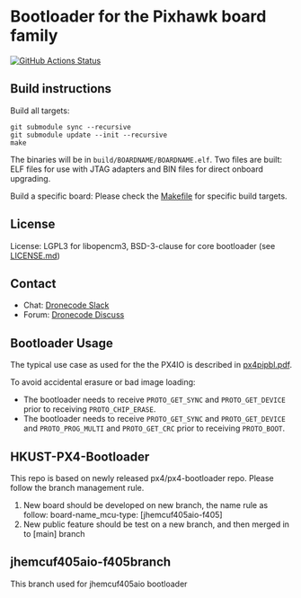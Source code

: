 # Bootloader for the Pixhawk board family

[![GitHub Actions Status](https://github.com/PX4/PX4-Bootloader/workflows/Build%20and%20Deploy/badge.svg?branch=master)](https://github.com/PX4/PX4-Bootloader/actions?query=branch%3Amaster)

## Build instructions

Build all targets:

```
git submodule sync --recursive
git submodule update --init --recursive
make
```

The binaries will be in `build/BOARDNAME/BOARDNAME.elf`. Two files are built: ELF files for use with JTAG adapters and BIN files for direct onboard upgrading.

Build a specific board: Please check the [Makefile](Makefile) for specific build targets.

## License

License: LGPL3 for libopencm3, BSD-3-clause for core bootloader (see [LICENSE.md](LICENSE.md))

## Contact

  * Chat: [Dronecode Slack](http://slack.px4.io)
  * Forum: [Dronecode Discuss](http://discuss.px4.io)

## Bootloader Usage

The typical use case as used for the the PX4IO is described in [px4pipbl.pdf](https://github.com/PX4/Bootloader/files/3955700/px4pipbl.pdf).

To avoid accidental erasure or bad image loading:

- The bootloader needs to receive `PROTO_GET_SYNC` and `PROTO_GET_DEVICE` prior to receiving `PROTO_CHIP_ERASE`.
- The bootloader needs to receive `PROTO_GET_SYNC` and `PROTO_GET_DEVICE` and `PROTO_PROG_MULTI` and `PROTO_GET_CRC` prior to receiving `PROTO_BOOT`.


## HKUST-PX4-Bootloader
This repo is based on newly released px4/px4-bootloader repo. Please follow the branch management rule.
1. New board should be developed on new branch, the name rule as follow: board-name_mcu-type: [jhemcuf405aio-f405]
2. New public feature should be test on a new branch, and then merged in to [main] branch
 
## jhemcuf405aio-f405branch
This branch used for jhemcuf405aio bootloader
